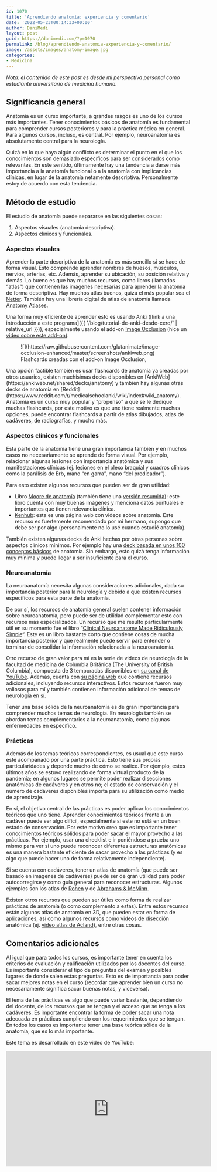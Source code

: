 ```yaml
---
id: 1070
title: 'Aprendiendo anatomía: experiencia y comentario'
date: '2022-05-23T00:14:33+00:00'
author: DaniMedi
layout: post
guid: https://danimedi.com/?p=1070
permalink: /blog/aprendiendo-anatomia-experiencia-y-comentario/
image: /assets/images/anatomy-image.jpg
categories:
- Medicina
---
```


*Nota: el contenido de este post es desde mi perspectiva personal como estudiante universitario de medicina humana.*

## Significancia general

Anatomía es un curso importante, a grandes rasgos es uno de los cursos más importantes. Tener conocimientos básicos de anatomía es fundamental para comprender cursos posteriores y para la práctica médica en general. Para algunos cursos, incluso, es central. Por ejemplo, neuroanatomía es absolutamente central para la neurología.

Quizá en lo que haya algún conflicto es determinar el punto en el que los conocimientos son demasiado específicos para ser considerados como relevantes. En este sentido, últimamente hay una tendencia a darse más importancia a la anatomía funcional o a la anatomía con implicancias clínicas, en lugar de la anatomía netamente descriptiva. Personalmente estoy de acuerdo con esta tendencia.

## Método de estudio

El estudio de anatomía puede separarse en las siguientes cosas:

1. Aspectos visuales (anatomía descriptiva).
2. Aspectos clínicos y funcionales.

### Aspectos visuales

Aprender la parte descriptiva de la anatomía es más sencillo si se hace de forma visual. Esto comprende aprender nombres de huesos, músculos, nervios, arterias, etc. Además, aprender su ubicación, su posición relativa y demás. Lo bueno es que hay muchos recursos, como libros (llamados “atlas”) que contienen las imágenes necesarias para aprender la anatomía de forma descriptiva. Hay muchos atlas buenos, quizá el más popular sea el [Netter](https://www.amazon.com/Atlas-Human-Anatomy-Netter-Science/dp/0323393225). También hay una librería digital de atlas de anatomía llamada [Anatomy Atlases](https://www.anatomyatlases.org/).

Una forma muy eficiente de aprender esto es usando Anki ([link a una introducción a este programa]({{ '/blog/tutorial-de-anki-desde-cero/' | relative_url }})), especialmente usando el add-on [Image Occlusion](https://ankiweb.net/shared/info/1374772155) (hice un [video sobre este add-on)](https://youtu.be/qS027thPKP4).

<figure class="wp-block-image size-large">![](https://raw.githubusercontent.com/glutanimate/image-occlusion-enhanced/master/screenshots/ankiweb.png)<figcaption>Flashcards creadas con el add-on Image Occlusion,</figcaption></figure>Una opción factible también es usar flashcards de anatomía ya creadas por otros usuarios, existen muchísimas decks disponibles en [AnkiWeb](https://ankiweb.net/shared/decks/anatomy) y también hay algunas otras decks de anatomía en [Reddit](https://www.reddit.com/r/medicalschoolanki/wiki/index#wiki_anatomy). Anatomía es un curso muy popular y “propenso” a que se le dedique muchas flashcards, por este motivo es que uno tiene realmente muchas opciones, puede encontrar flashcards a partir de atlas dibujados, atlas de cadáveres, de radiografías, y mucho más.

### Aspectos clínicos y funcionales

Esta parte de la anatomía tiene una gran importancia también y en muchos casos no necesariamente se aprende de forma visual. Por ejemplo, relacionar algunas lesiones con importancia anatómica y sus manifestaciones clínicas (ej. lesiones en el plexo braquial y cuadros clínicos como la parálisis de Erb, mano “en garra”, mano “del predicador”).

Para esto existen algunos recursos que pueden ser de gran utilidad:

- Libro [Moore de anatomía](https://shop.lww.com/Moore-s-Clinically-Oriented-Anatomy/p/9781975154066) (también tiene una [versión resumida](https://shop.lww.com/Moore-s-Essential-Clinical-Anatomy/p/9781496369659)): este libro cuenta con muy buenas imágenes y menciona datos puntuales e importantes que tienen relevancia clínica.
- [Kenhub](https://www.kenhub.com/): esta es una página web con videos sobre anatomía. Este recurso es fuertemente recomendado por mi hermano, supongo que debe ser por algo (personalmente no lo usé cuando estudié anatomía).

También existen algunas decks de Anki hechas por otras personas sobre aspectos clínicos mínimos. Por ejemplo hay una [deck basada en unos 100 conceptos básicos](https://www.reddit.com/r/medicalschoolanki/comments/cnkw4c/100_concepts_anatomy_deck_cloze_style_469_cards/) de anatomía. Sin embargo, esto quizá tenga información muy mínima y puede llegar a ser insuficiente para el curso.

### Neuroanatomía

La neuroanatomía necesita algunas consideraciones adicionales, dada su importancia posterior para la neurología y debido a que existen recursos específicos para esta parte de la anatomía.

De por sí, los recursos de anatomía general suelen contener información sobre neuroanatomía, pero puede ser de utilidad complementar esto con recursos más especializados. Un recurso que me resulto particularmente útil en su momento fue el libro “[Clinical Neuroanatomy Made Ridiculously Simple](https://www.amazon.com/Clinical-Neuroanatomy-Made-Ridiculously-Simple/dp/1935660195)“. Este es un libro bastante corto que contiene cosas de mucha importancia posterior y que realmente puede servir para entender o terminar de consolidar la información relacionada a la neuroanatomía.

Otro recurso de gran valor para mí es la serie de videos de neurología de la facultad de medicina de Columbia Británica (The University of British Columbia), compuesta de 3 temporadas disponibles en [su canal de YouTube](https://www.youtube.com/c/ubcmedvid). Además, cuenta con [su página web](https://www.neuroanatomy.ca/) que contiene recursos adicionales, incluyendo recursos interactivos. Estos recursos fueron muy valiosos para mí y también contienen información adicional de temas de neurología en sí.

Tener una base sólida de la neuroanatomía es de gran importancia para comprender muchos temas de neurología. En neurología también se abordan temas complementarios a la neuroanatomía, como algunas enfermedades en específico.

### Prácticas

Además de los temas teóricos correspondientes, es usual que este curso esté acompañado por una parte práctica. Esto tiene sus propias particularidades y depende mucho de cómo se realice. Por ejemplo, estos últimos años se estuvo realizando de forma virtual producto de la pandemia; en algunos lugares se permite poder realizar disecciones anatómicas de cadáveres y en otros no; el estado de conservación y el número de cadáveres disponibles importa para su utilización como medio de aprendizaje.

En sí, el objetivo central de las prácticas es poder aplicar los conocimientos teóricos que uno tiene. Aprender conocimientos teóricos frente a un cadáver puede ser algo difícil, especialmente si este no está en un buen estado de conservación. Por este motivo creo que es importante tener conocimientos teóricos sólidos para poder sacar el mayor provecho a las prácticas. Por ejemplo, usar una checklist e ir poniéndose a prueba uno mismo para ver si uno puede reconocer diferentes estructuras anatómicas es una manera bastante eficiente de sacar provecho a las prácticas (y es algo que puede hacer uno de forma relativamente independiente).

Si se cuenta con cadáveres, tener un atlas de anatomía (que puede ser basado en imágenes de cadáveres) puede ser de gran utilidad para poder autocorregirse y como guía general para reconocer estructuras. Algunos ejemplos son los atlas de [Rohen](https://www.amazon.com/Anatomy-Photographic-Atlas-Color-Study/dp/1451193181) y de [Abrahams &amp; McMinn](https://www.elsevier.com/books/abrahams-and-mcminns-clinical-atlas-of-human-anatomy/abrahams/978-0-7020-7332-8).

Existen otros recursos que pueden ser útiles como forma de realizar prácticas de anatomía (o como complemento a estas). Entre estos recursos están algunos atlas de anatomía en 3D, que pueden estar en forma de aplicaciones, así como algunos recursos como videos de disección anatómica (ej. [video atlas de Acland](https://aclandanatomy.com/)), entre otras cosas.

## Comentarios adicionales

Al igual que para todos los cursos, es importante tener en cuenta los criterios de evaluación y calificación utilizados por los docentes del curso. Es importante considerar el tipo de preguntas del examen y posibles lugares de donde salen estas preguntas. Esto es de importancia para poder sacar mejores notas en el curso (recordar que aprender bien un curso no necesariamente significa sacar buenas notas, y viceversa).

El tema de las prácticas es algo que puede variar bastante, dependiendo del docente, de los recursos que se tengan y el acceso que se tenga a los cadáveres. Es importante encontrar la forma de poder sacar una nota adecuada en prácticas cumpliendo con los requerimientos que se tengan. En todos los casos es importante tener una base teórica sólida de la anatomía, que es lo más importante.

Este tema es desarrollado en este video de YouTube:

<iframe width="560" height="315" src="https://www.youtube.com/embed/8XkYakPAokI?si=8fbTiDzWI9ixtlmi" title="YouTube video player" frameborder="0" allow="accelerometer; autoplay; clipboard-write; encrypted-media; gyroscope; picture-in-picture; web-share" referrerpolicy="strict-origin-when-cross-origin" allowfullscreen></iframe>
